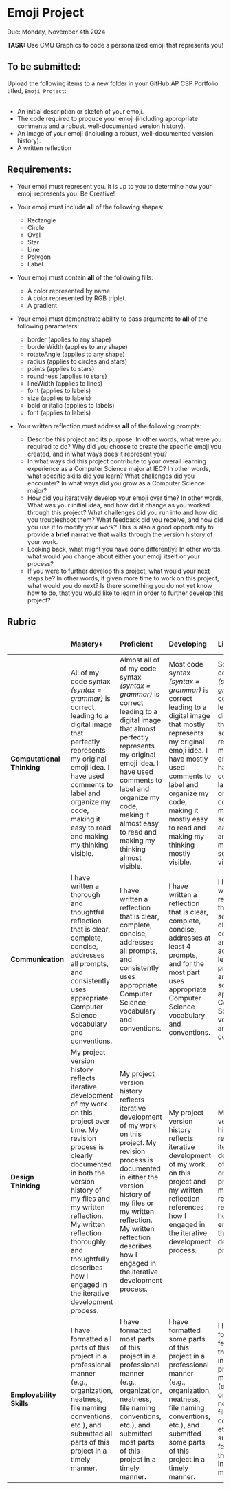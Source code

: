 # Emoji Project
Due: Monday, November 4th 2024

**TASK:** Use CMU Graphics to code a personalized emoji that represents you!

## To be submitted:
Upload the following items to a new folder in your GitHub AP CSP Portfolio titled, `Emoji_Project`:<br><br>
* An initial description or sketch of your emoji.
* The code required to produce your emoji (including appropriate comments and a robust, well-documented version history).
* An image of your emoji (including a robust, well-documented version history).
* A written reflection

## Requirements:

* Your emoji must represent you.  It is up to you to determine how your emoji represents you.  Be Creative!

* Your emoji must include **all** of the following shapes:
    * Rectangle
    * Circle
    * Oval
    * Star
    * Line
    * Polygon
    * Label

* Your emoji must contain **all** of the following fills:
    * A color represented by name.
    * A color represented by RGB triplet.
    * A gradient

* Your emoji must demonstrate ability to pass arguments to **all** of the following parameters:
    * border (applies to any shape)
    * borderWidth (applies to any shape)
    * rotateAngle (applies to any shape)
    * radius (applies to circles and stars)
    * points (applies to stars)
    * roundness (applies to stars)
    * lineWidth (applies to lines)
    * font (applies to labels)
    * size (applies to labels)
    * bold or italic (applies to labels)
    * font (applies to labels)
 
* Your written reflection must address **all** of the following prompts:
    * Describe this project and its purpose.  In other words, what were you required to do? Why did you choose to create the specific emoji you created, and in what ways does it represent you?
    * In what ways did this project contribute to your overall learning experience as a Computer Science major at IEC? In other words, what specific skills did you learn? What challenges did you encounter? In what ways did you grow as a Computer Science major?
    * How did you iteratively develop your emoji over time? In other words, What was your initial idea, and how did it change as you worked through this project? What challenges did you run into and how did you troubleshoot them? What feedback did you receive, and how did you use it to modify your work?  This is also a good opportunity to provide a **brief** narrative that walks through the version history of your work.
    * Looking back, what might you have done differently? In other words, what would you change about either your emoji itself or your process?
    * If you were to further develop this project, what would your next steps be? In other words, if given more time to work on this project, what would you do next? Is there something you do not yet know how to do, that you would like to learn in order to further develop this project?
 
## Rubric

<table>
 <thead>
  <tr>
   <td>
   <td> <b>Mastery+</b></td>
   <td> <b>Proficient</b></td>
   <td> <b>Developing</b></td>
   <td> <b>Limited</b></td>
   <td> <b>Not Yet Beginning</b></td>
  </tr>
 </thead>
 <tbody>
  <tr>
   <td> <b>Computational Thinking</b>
   <td> All of my code syntax <i>(syntax = grammar)</i> is correct leading to a digital image that perfectly represents my original emoji idea. I have used comments to label and organize my code, making it easy to read and making my thinking visible. </td>
   <td> Almost all of of my code syntax <i>(syntax = grammar)</i> is correct leading to a digital image that almost perfectly represents my original emoji idea. I have used comments to label and organize my code, making it almost easy to read and making my thinking almost visible.  </td>
   <td> Most code syntax <i>(syntax = grammar)</i> is correct leading to a digital image that mostly represents my original emoji idea. I have mostly used comments to label and organize my code, making it mostly easy to read and making my thinking mostly visible.  </td>
   <td> Some of my code syntax <i>(syntax = grammar)</i> is correct leading to a digital image that somewhat represents my original emoji idea. I have used comments to label and organize my code, making it somewhat easy to read and making my thinking somewhat visible.   </td>
   <td> Few to none of my code syntax <i>(syntax = grammar)</i> is correct leading to a digital image that barely represents my emoji idea. I have used little to no comments to label and organize my code, making little to none of my thinking visible.  </td>
  </tr>
  <tr>
   <td> <b>Communication</b>
   <td> I have written a thorough and thoughtful reflection that is clear, complete, concise, addresses all prompts, and consistently uses appropriate Computer Science vocabulary and conventions. </td>
   <td> I have written a reflection that is clear, complete, concise, addresses all prompts, and consistently uses appropriate Computer Science vocabulary and conventions. </td>
   <td> I have written a reflection that is clear, complete, concise, addresses at least 4 prompts, and for the most part uses appropriate Computer Science vocabulary and conventions. </td>
   <td> I have written a reflection that is somewhat clear, complete, and concise, addresses at least 3 prompts, and uses some appropriate Computer Science vocabulary and conventions. </td>
   <td> I have written a reflection that lacks clarity, conciseness, or completeness, addresses 2 or less prompts, or uses few appropriate Computer Science vocabulary and conventions. </td>
  </tr>
  <tr>
   <td> <b>Design Thinking</b>
   <td> My project version history reflects iterative development of my work on this project over time. My revision process is clearly documented in both the version history of my files and my written reflection. 
 My written reflection thoroughly and thoughtfully describes how I engaged in the iterative development process. </td>
   <td> My project version history reflects iterative development of my work on this project.  My revision process is documented in either the version history of my files or my written reflection. 
 My written reflection describes how I engaged in the iterative development process. </td>
   <td> My project version history reflects iterative development of my work on this project and my written reflection references how I engaged in the iterative development process. </td>
   <td> My project version history reflects iterative development of my work on this project or my written reflection references how I engaged in the iterative development process.</td>
   <td> My project version history does not reflect iterative development of my work on this project and my written reflection does not reflect how I engaged in the iterative development process. </td>
  </tr>
  <tr>
   <td> <b>Employability Skills</b>
   <td> I have formatted all parts of this project in a professional manner (e.g., organization, neatness, file naming conventions, etc.), and submitted all parts of this project in a timely manner. </td>
   <td> I have formatted most parts of this project in a professional manner (e.g., organization, neatness, file naming conventions, etc.), and submitted most parts of this project in a timely manner. </td>
   <td> I have formatted some parts of this project in a professional manner (e.g., organization, neatness, file naming conventions, etc.), and submitted some parts of this project in a timely manner. </td>
   <td> I have formatted few parts of this project in a professional manner (e.g., organization, neatness, file naming conventions, etc.), and submitted few parts of this project in a timely manner. </td>
   <td> I have formatted no parts of this project in a professional manner (e.g., organization, neatness, file naming conventions, etc.), or submitted no parts of this project in a timely manner. </td>
  </tr>
 </tbody>
</table>
